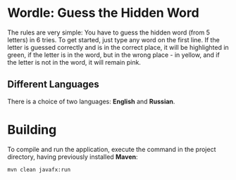 # Wordle: Guess the Hidden Word
The rules are very simple: You have to guess the hidden word (from 5 letters) in 6 tries. To get started, just type any word on the first line. If the letter is guessed correctly and is in the correct place, it will be highlighted in green, if the letter is in the word, but in the wrong place - in yellow, and if the letter is not in the word, it will remain pink.
## Different Languages
There is a choice of two languages: **English** and **Russian**.

# Building
To compile and run the application, execute the command in the project directory, having previously installed **Maven**:

```bash
mvn clean javafx:run 
```